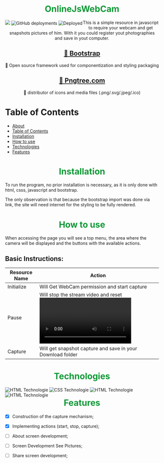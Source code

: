 <h1 id="Sobre" style="text-align: center; color: #0f9936;">OnlineJsWebCam</h1>

<div style="float: left">
    <img src="https://img.shields.io/static/v1?label=Build&message=Build Process&color=7159c1&style=plastic&logo=ghost"/>
    <img alt="GitHub deployments" src="https://img.shields.io/github/deployments/henrique-alons0/OnlineJsWebCam/main?style=plastic">
    <img alt="Deployed" src="https://img.shields.io/bower/l/html">
</div>


<p align="center">This is a simple resource in javascript to require your webcam and get snapshots pictures of him. With it you could register yout photographies and save in yout computer.</p>

<h2 align="center">
    <a href="https://getbootstrap.com/">🔗 Bootstrap</a>
</h2>
<p align="center">🚀 Open source framework used for componentization and styling packaging</p>
<h2 align="center">
    <a href="https://.pngtree.com/so/camera">🔗 Pngtree.com</a>
</h2>
<p align="center">🚀 distributor of icons and media files (.png/.svg/.jpeg/.ico)</p>

Table of Contents
=================
<!--ts-->
   * [About](#Sobre)
   * [Table of Contents](#tabela-de-conteudo)
   * [Installation](#instalacao)
   * [How to use](#como-usar)
   * [Technologies](#tecnologias)
   * [Features](#features)
<!--te-->

<h1 id="instalacao" style="text-align: center; color: #0f9936;">Installation</h1>

<p>To run the program, no prior installation is necessary, as it is only done with html, csss, javascript and bootstrap.</p>
<p>The only observation is that because the bootstrap import was done via link, the site will need internet for the styling to be fully rendered.</p>

<h1 id="como-usar" style="text-align: center; color: #0f9936;">How to use</h1>

<p>When accessing the page you will see a top menu, the area where the camera will be displayed and the buttons with the available actions.</p>
<h2>Basic Instructions:</h2>

| Resource Name  | Action |
| ------------- | ------------- |
| Initialize  | Will Get WebCam permission and start capture |
| Pause  | Will stop the stream video and reset <video> component  |
| Capture  | Will get snapshot capture and save in your Download folder  |



<h1 id="tecnologias" style="text-align: center; color: #0f9936;">Technologies</h1>

<div style="float: left">
    <img alt="HTML Technologie" src="https://img.shields.io/badge/HTML-239120?style=for-the-badge&logo=html5&logoColor=white">
    <img alt="CSS Technologie" src="https://img.shields.io/badge/CSS-239120?&style=for-the-badge&logo=css3&logoColor=white">
    <img alt="HTML Technologie" src="https://img.shields.io/badge/JavaScript-F7DF1E?style=for-the-badge&logo=javascript&logoColor=black">
    <img alt="HTML Technologie" src="https://img.shields.io/badge/Bootstrap-563D7C?style=for-the-badge&logo=bootstrap&logoColor=white">
</div>

<h1 id="features" style="text-align: center; color: #0f9936;">Features</h1>

- [x] Construction of the capture mechanism;
- [x] Implementing actions (start, stop, capture);
- [ ] About screen development;
- [ ] Screen Development See Pictures;
- [ ] Share screen development;

